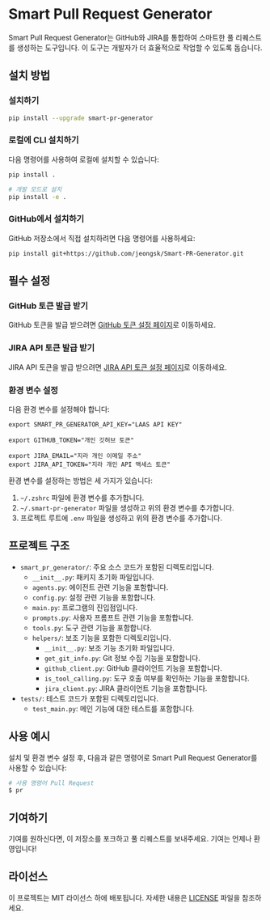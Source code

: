 # Smart Pull Request Generator

Smart Pull Request Generator는 GitHub와 JIRA를 통합하여 스마트한 풀 리퀘스트를 생성하는 도구입니다. 이 도구는 개발자가 더 효율적으로 작업할 수 있도록 돕습니다.

## 설치 방법

### 설치하기

```sh
pip install --upgrade smart-pr-generator
```

### 로컬에 CLI 설치하기

다음 명령어를 사용하여 로컬에 설치할 수 있습니다:

```sh
pip install .

# 개발 모드로 설치
pip install -e .
```

### GitHub에서 설치하기

GitHub 저장소에서 직접 설치하려면 다음 명령어를 사용하세요:

```sh
pip install git+https://github.com/jeongsk/Smart-PR-Generator.git
```

## 필수 설정

### GitHub 토큰 발급 받기

GitHub 토큰을 발급 받으려면 [GitHub 토큰 설정 페이지](https://github.com/settings/tokens)로 이동하세요.

### JIRA API 토큰 발급 받기

JIRA API 토큰을 발급 받으려면 [JIRA API 토큰 설정 페이지](https://id.atlassian.com/manage-profile/security/api-tokens)로 이동하세요.

### 환경 변수 설정

다음 환경 변수를 설정해야 합니다:

```env
export SMART_PR_GENERATOR_API_KEY="LAAS API KEY"

export GITHUB_TOKEN="개인 깃허브 토큰"

export JIRA_EMAIL="지라 개인 이메일 주소"
export JIRA_API_TOKEN="지라 개인 API 액세스 토큰"
```

환경 변수를 설정하는 방법은 세 가지가 있습니다:
1. `~/.zshrc` 파일에 환경 변수를 추가합니다.
2. `~/.smart-pr-generator` 파일을 생성하고 위의 환경 변수를 추가합니다.
3. 프로젝트 루트에 `.env` 파일을 생성하고 위의 환경 변수를 추가합니다.

## 프로젝트 구조

- `smart_pr_generator/`: 주요 소스 코드가 포함된 디렉토리입니다.
  - `__init__.py`: 패키지 초기화 파일입니다.
  - `agents.py`: 에이전트 관련 기능을 포함합니다.
  - `config.py`: 설정 관련 기능을 포함합니다.
  - `main.py`: 프로그램의 진입점입니다.
  - `prompts.py`: 사용자 프롬프트 관련 기능을 포함합니다.
  - `tools.py`: 도구 관련 기능을 포함합니다.
  - `helpers/`: 보조 기능을 포함한 디렉토리입니다.
    - `__init__.py`: 보조 기능 초기화 파일입니다.
    - `get_git_info.py`: Git 정보 수집 기능을 포함합니다.
    - `github_client.py`: GitHub 클라이언트 기능을 포함합니다.
    - `is_tool_calling.py`: 도구 호출 여부를 확인하는 기능을 포함합니다.
    - `jira_client.py`: JIRA 클라이언트 기능을 포함합니다.
- `tests/`: 테스트 코드가 포함된 디렉토리입니다.
  - `test_main.py`: 메인 기능에 대한 테스트를 포함합니다.

## 사용 예시

설치 및 환경 변수 설정 후, 다음과 같은 명령어로 Smart Pull Request Generator를 사용할 수 있습니다:

```sh
# 사용 명령어 Pull Request
$ pr
```

## 기여하기

기여를 원하신다면, 이 저장소를 포크하고 풀 리퀘스트를 보내주세요. 기여는 언제나 환영입니다!

## 라이선스

이 프로젝트는 MIT 라이선스 하에 배포됩니다. 자세한 내용은 [LICENSE](LICENSE) 파일을 참조하세요.
